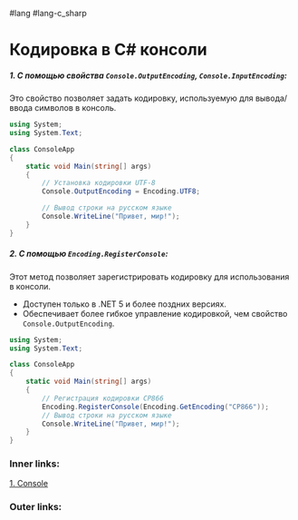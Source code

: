 #lang #lang-c_sharp

# Кодировка в C# консоли

##### 1. С помощью свойства `Console.OutputEncoding`, `Console.InputEncoding`:
Это свойство позволяет задать кодировку, используемую для вывода/ввода символов в консоль.
```csharp
using System;
using System.Text;

class ConsoleApp
{
    static void Main(string[] args)
    {
        // Установка кодировки UTF-8
        Console.OutputEncoding = Encoding.UTF8;

        // Вывод строки на русском языке
        Console.WriteLine("Привет, мир!");
    }
}
```

##### 2. С помощью `Encoding.RegisterConsole`:
Этот метод позволяет зарегистрировать кодировку для использования в консоли.
- Доступен только в .NET 5 и более поздних версиях.
- Обеспечивает более гибкое управление кодировкой, чем свойство `Console.OutputEncoding`.
```csharp
using System;
using System.Text;

class ConsoleApp
{
    static void Main(string[] args)
    {
        // Регистрация кодировки CP866
        Encoding.RegisterConsole(Encoding.GetEncoding("CP866"));
        // Вывод строки на русском языке
        Console.WriteLine("Привет, мир!");
    }
}
```

### Inner links:
[1. Console](1.%20Languages/C-sharp/0.%20Введение/4.%20Консоль/1.%20Console.md)


### Outer links:


